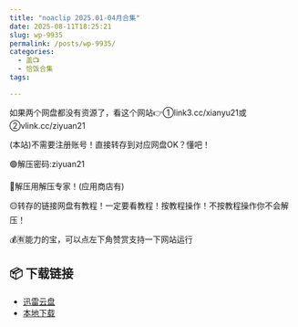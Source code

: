 ```yaml
---
title: "noaclip 2025.01-04月合集"
date: 2025-08-11T18:25:21
slug: wp-9935
permalink: /posts/wp-9935/
categories:
  - 盖📺
  - 恰饭合集
tags:

---
```


如果两个网盘都没有资源了，看这个网站👉①link3.cc/xianyu21或②vlink.cc/ziyuan21

(本站)不需要注册账号！直接转存到对应网盘OK？懂吧！

🟢解压密码:ziyuan21

🔵解压用解压专家！(应用商店有)

🟡转存的链接网盘有教程！一定要看教程！按教程操作！不按教程操作你不会解压！

💰🈶能力的宝，可以点左下角赞赏支持一下网站运行

## 📦 下载链接
- [迅雷云盘](https://blziyuan21.com/pay-download/9935?key=887128089b&down_id=0)
- [本地下载](https://blziyuan21.com/pay-download/9935?key=887128089b&down_id=1)

